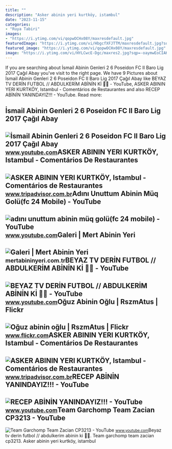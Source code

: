 ```yaml
---
title: ""
description: "Asker abinin yeri kurtköy, istambul"
date: "2023-11-15"
categories:
- "Ruya Tabiri"
images:
- "https://i.ytimg.com/vi/qopwOCHx08Y/maxresdefault.jpg"
featuredImage: "https://i.ytimg.com/vi/HbgcfXFJTTM/maxresdefault.jpg?sqp=-oaymwEmCIAKENAF8quKqQMa8AEB-AH-CYAC0AWKAgwIABABGFEgZSgmMA8=&amp;rs=AOn4CLDsVoDxhhL8_CEiCnKPVWx2aR_EKQ"
featured_image: "https://i.ytimg.com/vi/qopwOCHx08Y/maxresdefault.jpg"
image: "https://i.ytimg.com/vi/HYLCwcE-Dgc/maxres2.jpg?sqp=-oaymwEoCIAKENAF8quKqQMcGADwAQH4AYwCgALgA4oCDAgAEAEYRSBHKGUwDw==&amp;rs=AOn4CLC_ulBvmvqa2cf2uT56Qfk3FCYaDA"
---
```


If you are searching about İsmail Abinin Genleri 2 6 Poseidon FC II Baro Lig 2017 Çağıl Abay you've visit to the right page. We have 9 Pictures about İsmail Abinin Genleri 2 6 Poseidon FC II Baro Lig 2017 Çağıl Abay like BEYAZ TV DERİN FUTBOL // ABDULKERİM ABİNİN Kİ 🤫😂 - YouTube, ASKER ABININ YERI KURTKÖY, Istambul - Comentários de Restaurantes and also RECEP ABİNİN YANINDAYIZ!!! - YouTube. Read more:

İsmail Abinin Genleri 2 6 Poseidon FC II Baro Lig 2017 Çağıl Abay
-----------------------------------------------------------------

 ![İsmail Abinin Genleri 2 6 Poseidon FC II Baro Lig 2017 Çağıl Abay](https://i.ytimg.com/vi/qopwOCHx08Y/maxresdefault.jpg) <small>www.youtube.com</small>ASKER ABININ YERI KURTKÖY, Istambul - Comentários De Restaurantes
-----------------------------------------------------------------

 ![ASKER ABININ YERI KURTKÖY, Istambul - Comentários de Restaurantes](https://media-cdn.tripadvisor.com/media/photo-s/24/7e/cf/75/asker-abinin-yeri-kurtkoy.jpg) <small>www.tripadvisor.com.br</small>Adını Unuttum Abinin Müq Golü(fc 24 Mobile) - YouTube
-----------------------------------------------------

 ![adını unuttum abinin müq golü(fc 24 mobile) - YouTube](https://i.ytimg.com/vi/HbgcfXFJTTM/maxresdefault.jpg?sqp=-oaymwEmCIAKENAF8quKqQMa8AEB-AH-CYAC0AWKAgwIABABGFEgZSgmMA8=&rs=AOn4CLDsVoDxhhL8_CEiCnKPVWx2aR_EKQ) <small>www.youtube.com</small>Galeri | Mert Abinin Yeri
-------------------------

 ![Galeri | Mert Abinin Yeri](https://mertabi.sakaryayazilim.com/img/galeri/05d1769878fc29ffe2d5.jpg) <small>mertabininyeri.com.tr</small>BEYAZ TV DERİN FUTBOL // ABDULKERİM ABİNİN Kİ 🤫😂 - YouTube
----------------------------------------------------------

 ![BEYAZ TV DERİN FUTBOL // ABDULKERİM ABİNİN Kİ 🤫😂 - YouTube](https://i.ytimg.com/vi/vqBk-fc1cFQ/maxresdefault.jpg) <small>www.youtube.com</small>Oğuz Abinin Oğlu | RszmAtus | Flickr
------------------------------------

 ![Oğuz abinin oğlu | RszmAtus | Flickr](https://live.staticflickr.com/7318/9579178526_3f5542e8fc.jpg) <small>www.flickr.com</small>ASKER ABININ YERI KURTKÖY, Istambul - Comentários De Restaurantes
-----------------------------------------------------------------

 ![ASKER ABININ YERI KURTKÖY, Istambul - Comentários de Restaurantes](https://media-cdn.tripadvisor.com/media/photo-s/24/7e/ce/00/asker-abinin-yeri-kurtkoy.jpg) <small>www.tripadvisor.com.br</small>RECEP ABİNİN YANINDAYIZ!!! - YouTube
------------------------------------

 ![RECEP ABİNİN YANINDAYIZ!!! - YouTube](https://i.ytimg.com/vi/hjK_2_UQnUs/hq2.jpg?sqp=-oaymwEoCOADEOgC8quKqQMcGADwAQH4Ac4FgALQBYoCDAgAEAEYciBpKCIwDw==&rs=AOn4CLC1fc-TZElbY-kFttgu92HInTvgQQ) <small>www.youtube.com</small>Team Garchomp Team Zacian CP3213 - YouTube
------------------------------------------

 ![Team Garchomp Team Zacian CP3213 - YouTube](https://i.ytimg.com/vi/HYLCwcE-Dgc/maxres2.jpg?sqp=-oaymwEoCIAKENAF8quKqQMcGADwAQH4AYwCgALgA4oCDAgAEAEYRSBHKGUwDw==&rs=AOn4CLC_ulBvmvqa2cf2uT56Qfk3FCYaDA) <small>www.youtube.com</small>Beyaz tv deri̇n futbol // abdulkeri̇m abi̇ni̇n ki̇ 🤫😂. Team garchomp team zacian cp3213. Asker abinin yeri kurtköy, istambul
